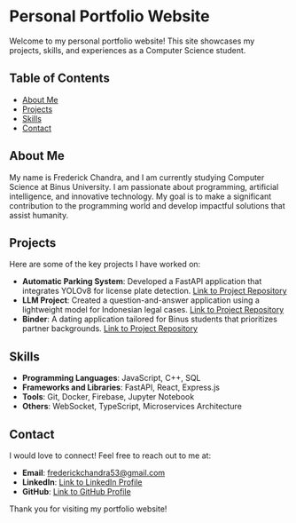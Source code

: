 # Personal Portfolio Website

Welcome to my personal portfolio website! This site showcases my projects, skills, and experiences as a Computer Science student.

## Table of Contents
- [About Me](#about-me)
- [Projects](#projects)
- [Skills](#skills)
- [Contact](#contact)

## About Me
My name is Frederick Chandra, and I am currently studying Computer Science at Binus University. I am passionate about programming, artificial intelligence, and innovative technology. My goal is to make a significant contribution to the programming world and develop impactful solutions that assist humanity.

## Projects
Here are some of the key projects I have worked on:
- **Automatic Parking System**: Developed a FastAPI application that integrates YOLOv8 for license plate detection. [Link to Project Repository](https://github.com/frederick542/Paperless-Parking-Plate-Recognition)
- **LLM Project**: Created a question-and-answer application using a lightweight model for Indonesian legal cases. [Link to Project Repository](https://github.com/axelkrnwn/Web-Prog)
- **Binder**: A dating application tailored for Binus students that prioritizes partner backgrounds. [Link to Project Repository](https://github.com/Ulveen/Binder)

## Skills
- **Programming Languages**: JavaScript, C++, SQL
- **Frameworks and Libraries**: FastAPI, React, Express.js
- **Tools**: Git, Docker, Firebase, Jupyter Notebook
- **Others**: WebSocket, TypeScript, Microservices Architecture

## Contact
I would love to connect! Feel free to reach out to me at:
- **Email**: frederickchandra53@gmail.com
- **LinkedIn**: [Link to LinkedIn Profile](https://www.linkedin.com/in/frederick-chandra-9690b7246/)
- **GitHub**: [Link to GitHub Profile](https://github.com/frederick542)

Thank you for visiting my portfolio website!
